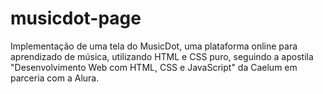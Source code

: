 # musicdot-page
Implementação de uma tela do MusicDot, uma plataforma online para aprendizado de música, utilizando HTML e CSS puro, seguindo a apostila "Desenvolvimento Web com HTML, CSS e JavaScript" da Caelum em parceria com a Alura.
